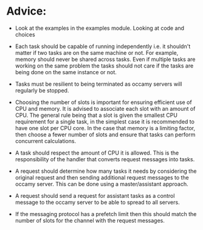 # Advice:

- Look at the examples in the examples module. Looking at code and choices 

- Each task should be capable of running independently i.e. it shouldn't matter if two tasks are on the same machine or
  not. For example, memory should never be shared across tasks. Even if multiple tasks are working on the same problem
  the tasks should not care if the tasks are being done on the same instance or not.

- Tasks must be resilient to being terminated as occamy servers will regularly be stopped.

- Choosing the number of slots is important for ensuring efficient use of CPU and memory. It is advised to associate
  each slot with an amount of CPU. The general rule being that a slot is given the smallest CPU requirement for a single
  task, in the simplest case it is recommended to have one slot per CPU core. In the case that memory is a limiting
  factor, then choose a fewer number of slots and ensure that tasks can perform concurrent calculations.

- A task should respect the amount of CPU it is allowed. This is the responsibility of the handler that converts request
  messages into tasks.

- A request should determine how many tasks it needs by considering the original request and then sending additional
  request messages to the occamy server. This can be done using a master/assistant approach.

- A request should send a request for assistant tasks as a control message to the occamy server to be able to spread to
  all servers.

- If the messaging protocol has a prefetch limit then this should match the number of slots for the channel with the
  request messages.
